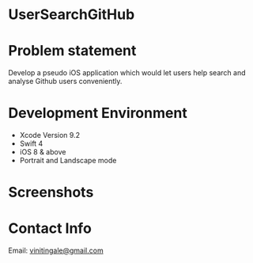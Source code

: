 # UserSearchGitHub

# Problem statement
Develop a pseudo iOS application which would let users help search and analyse Github users conveniently.

# Development Environment
<ul>
<li> Xcode Version 9.2 </li>
<li> Swift 4 </li>
<li> iOS 8 & above </li>
<li> Portrait and Landscape mode </li>
</ul>

# Screenshots
<center>
</center>

# Contact Info
Email: vinitingale@gmail.com
